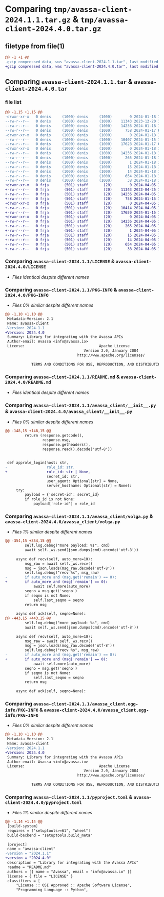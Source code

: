 # Comparing `tmp/avassa-client-2024.1.1.tar.gz` & `tmp/avassa-client-2024.4.0.tar.gz`

## filetype from file(1)

```diff
@@ -1 +1 @@
-gzip compressed data, was "avassa-client-2024.1.1.tar", last modified: Thu Jan 18 11:09:54 2024, max compression
+gzip compressed data, was "avassa-client-2024.4.0.tar", last modified: Fri Apr  5 12:39:54 2024, max compression
```

## Comparing `avassa-client-2024.1.1.tar` & `avassa-client-2024.4.0.tar`

### file list

```diff
@@ -1,15 +1,15 @@
-drwxr-xr-x   0 denis     (1000) denis     (1000)        0 2024-01-18 11:09:54.017088 avassa-client-2024.1.1/
--rw-r--r--   0 denis     (1000) denis     (1000)    11343 2023-12-20 11:34:34.000000 avassa-client-2024.1.1/LICENSE
--rw-r--r--   0 denis     (1000) denis     (1000)    14236 2024-01-18 11:09:54.017088 avassa-client-2024.1.1/PKG-INFO
--rw-r--r--   0 denis     (1000) denis     (1000)      758 2024-01-17 09:52:33.000000 avassa-client-2024.1.1/README.md
-drwxr-xr-x   0 denis     (1000) denis     (1000)        0 2024-01-18 11:09:54.017088 avassa-client-2024.1.1/avassa_client/
--rw-r--r--   0 denis     (1000) denis     (1000)    10407 2024-01-15 12:52:28.000000 avassa-client-2024.1.1/avassa_client/__init__.py
--rw-r--r--   0 denis     (1000) denis     (1000)    17628 2024-01-17 09:54:46.000000 avassa-client-2024.1.1/avassa_client/volga.py
-drwxr-xr-x   0 denis     (1000) denis     (1000)        0 2024-01-18 11:09:54.017088 avassa-client-2024.1.1/avassa_client.egg-info/
--rw-r--r--   0 denis     (1000) denis     (1000)    14236 2024-01-18 11:09:54.000000 avassa-client-2024.1.1/avassa_client.egg-info/PKG-INFO
--rw-r--r--   0 denis     (1000) denis     (1000)      265 2024-01-18 11:09:54.000000 avassa-client-2024.1.1/avassa_client.egg-info/SOURCES.txt
--rw-r--r--   0 denis     (1000) denis     (1000)        1 2024-01-18 11:09:54.000000 avassa-client-2024.1.1/avassa_client.egg-info/dependency_links.txt
--rw-r--r--   0 denis     (1000) denis     (1000)       15 2024-01-18 11:09:54.000000 avassa-client-2024.1.1/avassa_client.egg-info/requires.txt
--rw-r--r--   0 denis     (1000) denis     (1000)       14 2024-01-18 11:09:54.000000 avassa-client-2024.1.1/avassa_client.egg-info/top_level.txt
--rw-r--r--   0 denis     (1000) denis     (1000)      654 2024-01-18 11:09:10.000000 avassa-client-2024.1.1/pyproject.toml
--rw-r--r--   0 denis     (1000) denis     (1000)       38 2024-01-18 11:09:54.017088 avassa-client-2024.1.1/setup.cfg
+drwxr-xr-x   0 frja       (501) staff       (20)        0 2024-04-05 12:39:54.110092 avassa-client-2024.4.0/
+-rw-r--r--   0 frja       (501) staff       (20)    11343 2023-04-25 10:38:10.000000 avassa-client-2024.4.0/LICENSE
+-rw-r--r--   0 frja       (501) staff       (20)    14236 2024-04-05 12:39:54.109761 avassa-client-2024.4.0/PKG-INFO
+-rw-r--r--   0 frja       (501) staff       (20)      758 2024-01-15 13:20:32.000000 avassa-client-2024.4.0/README.md
+drwxr-xr-x   0 frja       (501) staff       (20)        0 2024-04-05 12:39:54.108776 avassa-client-2024.4.0/avassa_client/
+-rw-r--r--   0 frja       (501) staff       (20)    10414 2024-04-05 12:14:05.000000 avassa-client-2024.4.0/avassa_client/__init__.py
+-rw-r--r--   0 frja       (501) staff       (20)    17620 2024-01-15 13:06:43.000000 avassa-client-2024.4.0/avassa_client/volga.py
+drwxr-xr-x   0 frja       (501) staff       (20)        0 2024-04-05 12:39:54.109559 avassa-client-2024.4.0/avassa_client.egg-info/
+-rw-r--r--   0 frja       (501) staff       (20)    14236 2024-04-05 12:39:54.000000 avassa-client-2024.4.0/avassa_client.egg-info/PKG-INFO
+-rw-r--r--   0 frja       (501) staff       (20)      265 2024-04-05 12:39:54.000000 avassa-client-2024.4.0/avassa_client.egg-info/SOURCES.txt
+-rw-r--r--   0 frja       (501) staff       (20)        1 2024-04-05 12:39:54.000000 avassa-client-2024.4.0/avassa_client.egg-info/dependency_links.txt
+-rw-r--r--   0 frja       (501) staff       (20)       15 2024-04-05 12:39:54.000000 avassa-client-2024.4.0/avassa_client.egg-info/requires.txt
+-rw-r--r--   0 frja       (501) staff       (20)       14 2024-04-05 12:39:54.000000 avassa-client-2024.4.0/avassa_client.egg-info/top_level.txt
+-rw-r--r--   0 frja       (501) staff       (20)      654 2024-04-05 12:15:21.000000 avassa-client-2024.4.0/pyproject.toml
+-rw-r--r--   0 frja       (501) staff       (20)       38 2024-04-05 12:39:54.110146 avassa-client-2024.4.0/setup.cfg
```

### Comparing `avassa-client-2024.1.1/LICENSE` & `avassa-client-2024.4.0/LICENSE`

 * *Files identical despite different names*

### Comparing `avassa-client-2024.1.1/PKG-INFO` & `avassa-client-2024.4.0/PKG-INFO`

 * *Files 0% similar despite different names*

```diff
@@ -1,10 +1,10 @@
 Metadata-Version: 2.1
 Name: avassa-client
-Version: 2024.1.1
+Version: 2024.4.0
 Summary: Library for integrating with the Avassa APIs
 Author-email: Avassa <info@avassa.io>
 License:                                  Apache License
                                    Version 2.0, January 2004
                                 http://www.apache.org/licenses/
         
            TERMS AND CONDITIONS FOR USE, REPRODUCTION, AND DISTRIBUTION
```

### Comparing `avassa-client-2024.1.1/README.md` & `avassa-client-2024.4.0/README.md`

 * *Files identical despite different names*

### Comparing `avassa-client-2024.1.1/avassa_client/__init__.py` & `avassa-client-2024.4.0/avassa_client/__init__.py`

 * *Files 0% similar despite different names*

```diff
@@ -148,15 +148,15 @@
         return (response.getcode(),
                 response.msg,
                 response.getheaders(),
                 response.read().decode('utf-8'))
 
 
 def approle_login(host: str,
-                  role_id: str,
+                  role_id: str | None,
                   secret_id: str,
                   user_agent: Optional[str] = None,
                   server_hostname: Optional[str] = None):
     try:
         payload = {'secret-id': secret_id}
         if role_id is not None:
             payload['role-id'] = role_id
```

### Comparing `avassa-client-2024.1.1/avassa_client/volga.py` & `avassa-client-2024.4.0/avassa_client/volga.py`

 * *Files 1% similar despite different names*

```diff
@@ -354,15 +354,15 @@
         self.log.debug("more payload: %s", cmd)
         await self._ws.send(json.dumps(cmd).encode('utf-8'))
 
     async def recv(self, auto_more=10):
         msg_raw = await self._ws.recv()
         msg = json.loads(msg_raw.decode('utf-8'))
         self.log.debug("recv %s", msg_raw)
-        if auto_more and (msg.get('remain') == 0):
+        if auto_more and (msg['remain'] == 0):
             await self.more(auto_more)
         seqno = msg.get('seqno')
         if seqno is not None:
             self.last_seqno = seqno
         return msg
 
     async def ack(self, seqno=None):
@@ -443,15 +443,15 @@
         self.log.debug("more payload: %s", cmd)
         await self._ws.send(json.dumps(cmd).encode('utf-8'))
 
     async def recv(self, auto_more=10):
         msg_raw = await self._ws.recv()
         msg = json.loads(msg_raw.decode('utf-8'))
         self.log.debug("recv %s", msg_raw)
-        if auto_more and (msg.get('remain') == 0):
+        if auto_more and (msg['remain'] == 0):
             await self.more(auto_more)
         seqno = msg.get('seqno')
         if seqno is not None:
             self.last_seqno = seqno
         return msg
 
     async def ack(self, seqno=None):
```

### Comparing `avassa-client-2024.1.1/avassa_client.egg-info/PKG-INFO` & `avassa-client-2024.4.0/avassa_client.egg-info/PKG-INFO`

 * *Files 0% similar despite different names*

```diff
@@ -1,10 +1,10 @@
 Metadata-Version: 2.1
 Name: avassa-client
-Version: 2024.1.1
+Version: 2024.4.0
 Summary: Library for integrating with the Avassa APIs
 Author-email: Avassa <info@avassa.io>
 License:                                  Apache License
                                    Version 2.0, January 2004
                                 http://www.apache.org/licenses/
         
            TERMS AND CONDITIONS FOR USE, REPRODUCTION, AND DISTRIBUTION
```

### Comparing `avassa-client-2024.1.1/pyproject.toml` & `avassa-client-2024.4.0/pyproject.toml`

 * *Files 1% similar despite different names*

```diff
@@ -1,14 +1,14 @@
 [build-system]
 requires = ["setuptools>=61", "wheel"]
 build-backend = "setuptools.build_meta"
 
 [project]
 name = "avassa-client"
-version = "2024.1.1"
+version = "2024.4.0"
 description = "Library for integrating with the Avassa APIs"
 readme = "README.md"
 authors = [{ name = "Avassa", email = "info@avassa.io" }]
 license = { file = "LICENSE" }
 classifiers = [
     "License :: OSI Approved :: Apache Software License",
     "Programming Language :: Python",
```

